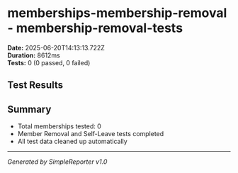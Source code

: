 # memberships-membership-removal - membership-removal-tests

**Date:** 2025-06-20T14:13:13.722Z  
**Duration:** 8612ms  
**Tests:** 0 (0 passed, 0 failed)

## Test Results



## Summary

- Total memberships tested: 0
- Member Removal and Self-Leave tests completed
- All test data cleaned up automatically

---
*Generated by SimpleReporter v1.0*
